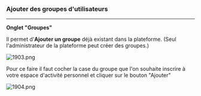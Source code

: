 ### Ajouter des groupes d'utilisateurs
---
**Onglet "Groupes"**

Il permet d'**Ajouter un groupe** déjà existant dans la plateforme. (Seul l'administrateur de la plateforme peut créer des groupes.)

![1903.png](http://www.claroline.net/uploads/custom/images/1903.png)

Pour ce faire il faut cocher la case du groupe que l'on souhaite inscrire à votre espace d'activité personnel et cliquer sur le bouton "Ajouter"

![1904.png](http://www.claroline.net/uploads/custom/images/1904.png)

